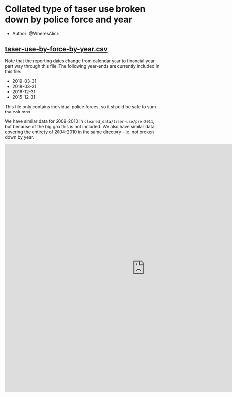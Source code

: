 # Collated type of taser use broken down by police force and year

- Author: @WheresAlice

## [taser-use-by-force-by-year.csv](taser-use-by-force-by-year.csv)

Note that the reporting dates change from calendar year to financial year part way through this file.  The following year-ends are currently included in this file:

- 2019-03-31
- 2018-03-31
- 2016-12-31
- 2015-12-31

This file only contains individual police forces, so it should be safe to sum the columns

We have similar data for 2009-2010 in `cleaned_data/taser-use/pre-2011`, but because of the big gap this is not included.  We also have similar data covering the entirety of 2004-2010 in the same directory - ie. not broken down by year.

<iframe style="border-style: none;" src="https://csv.resistancelab.network/#/analysis/0004-taser-usage/taser-use-by-force-by-year.csv" height="800" width="900"></iframe>
